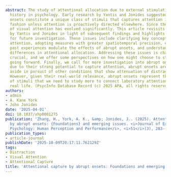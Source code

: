 ```yaml
---
abstract: The study of attentional allocation due to external stimulation has a long
  history in psychology. Early research by Yantis and Jonides suggested that abrupt
  onsets constitute a unique class of stimuli that captures attention in a stimulus-driven
  fashion unless attention is proactively directed elsewhere. Since then, the study
  of visual attention has evolved significantly. This article revisits the core conclusions
  by Yantis and Jonides in light of subsequent findings and highlights emerging issues
  for future investigation. These issues include clarifying key concepts of visual
  attention, adopting measures with greater spatiotemporal precision, exploring how
  past experiences modulate the effects of abrupt onsets, and understanding individual
  differences in attentional allocation. Addressing these issues is challenging but
  crucial, and we offer some perspectives on how one might choose to study these issues
  going forward. Finally, we call for more investigation into abrupt onsets. Perhaps
  due to their strong potential to capture attention, abrupt onsets are often set
  aside in pursuit of other conditions that show attenuation of distractor interference.
  However, given their real-world relevance, abrupt onsets represent the exact type
  of stimuli that we need to study more to connect laboratory attention research to
  real life. (PsycInfo Database Record (c) 2025 APA, all rights reserved)
authors:
- admin
- A. Kane York
- John Jonides
date: '2025-04-01'
doi: 10.1037/xhp0001275
publication: 'Zhang, H., York, A. K., &amp; Jonides, J.. (2025). Attentional capture
  by abrupt onsets: {Foundations} and emerging issues. <i>Journal of Experimental
  Psychology: Human Perception and Performance</i>, <i>51</i>(3), 283--299. https://doi.org/10.1037/xhp0001275'
publication_types:
- article-journal
publishDate: '2025-10-09T20:17:11.762129Z'
tags:
- Distraction
- Visual Attention
- Attentional Capture
title: 'Attentional capture by abrupt onsets: Foundations and emerging issues'
---
```

